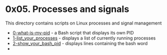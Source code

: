 # 0x05. Processes and signals
This directory contains scripts on Linux processes and signal management
- [0-what-is-my-pid](0-what-is-my-pid) - a Bash script that displays its own PID
- [1-list_your_processes](1-list_your_processes) - displays a list of currently running processes
- [2-show_your_bash_pid](2-show_your_bash_pid) - displays lines containing the bash word
- 